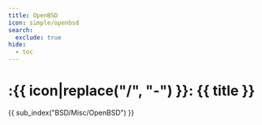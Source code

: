 ```yaml
---
title: OpenBSD
icon: simple/openbsd
search:
  exclude: true
hide:
  - toc
---
```


# :{{ icon|replace("/", "-") }}: {{ title }}

{{ sub_index("BSD/Misc/OpenBSD") }}
